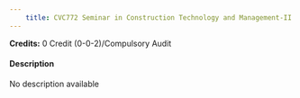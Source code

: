 ```yaml
---
    title: CVC772 Seminar in Construction Technology and Management-II
---
```

**Credits:** 0 Credit (0-0-2)/Compulsory Audit



#### Description 
No description available